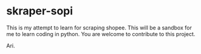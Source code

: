 # skraper-sopi

This is my attempt to learn for scraping shopee.
This will be a sandbox for me to learn coding in python.
You are welcome to contribute to this project.

Ari.
